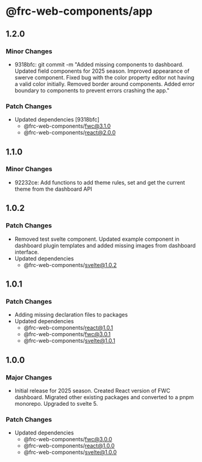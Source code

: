 # @frc-web-components/app

## 1.2.0

### Minor Changes

- 9318bfc: git commit -m "Added missing components to dashboard. Updated field components for 2025 season. Improved appearance of swerve component. Fixed bug with the color property editor not having a valid color initially. Removed border around components. Added error boundary to components to prevent errors crashing the app."

### Patch Changes

- Updated dependencies [9318bfc]
  - @frc-web-components/fwc@3.1.0
  - @frc-web-components/react@2.0.0

## 1.1.0

### Minor Changes

- 92232ce: Add functions to add theme rules, set and get the current theme from the dashboard API

## 1.0.2

### Patch Changes

- Removed test svelte component. Updated example component in dashboard plugin templates and added missing images from dashboard interface.
- Updated dependencies
  - @frc-web-components/svelte@1.0.2

## 1.0.1

### Patch Changes

- Adding missing declaration files to packages
- Updated dependencies
  - @frc-web-components/react@1.0.1
  - @frc-web-components/fwc@3.0.1
  - @frc-web-components/svelte@1.0.1

## 1.0.0

### Major Changes

- Initial release for 2025 season. Created React version of FWC dashboard. Migrated other existing packages and converted to a pnpm monorepo. Upgraded to svelte 5.

### Patch Changes

- Updated dependencies
  - @frc-web-components/fwc@3.0.0
  - @frc-web-components/react@1.0.0
  - @frc-web-components/svelte@1.0.0
